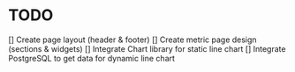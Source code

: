 # TODO

[] Create page layout (header & footer)
[] Create metric page design (sections & widgets)
[] Integrate Chart library for static line chart
[] Integrate PostgreSQL to get data for dynamic line chart
